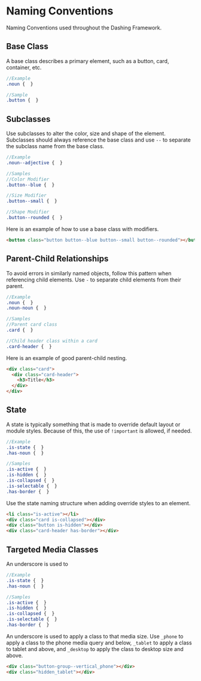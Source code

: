 # Naming Conventions
Naming Conventions used throughout the Dashing Framework.

## Base Class

A base class describes a primary element, such as a button, card, container, etc.

```scss
//Example
.noun {  }

//Sample
.button {  }
```

## Subclasses

Use subclasses to alter the color, size and shape of the element. Subclasses should always reference the base class and use `--` to separate the subclass name from the base class.

```scss
//Example
.noun--adjective {  }

//Samples
//Color Modifier
.button--blue {  }

//Size Modifier
.button--small {  }

//Shape Modifier
.button--rounded {  }
```

Here is an example of how to use a base class with modifiers.

```html
<button class="button button--blue button--small button--rounded"></button>
```

## Parent-Child Relationships

To avoid errors in similarly named objects, follow this pattern when referencing child elements. Use `-` to separate child elements from their parent.

```scss
//Example
.noun {  }
.noun-noun {  }

//Samples
//Parent card class
.card {  }

//Child header class within a card
.card-header {  }
```

Here is an example of good parent-child nesting.

```html
<div class="card">
  <div class="card-header">
    <h3>Title</h3>
  </div>
</div>
```

## State

A state is typically something that is made to override default layout or module styles. Because of this, the use of `!important` is allowed, if needed.

```scss
//Example
.is-state {  }
.has-noun {  }

//Samples
.is-active {  }
.is-hidden {  }
.is-collapsed {  }
.is-selectable {  }
.has-border {  }
```

Use the state naming structure when adding override styles to an element.

```html
<li class="is-active"></li>
<div class="card is-collapsed"></div>
<div class="button is-hidden"></div>
<div class="card-header has-border"></div>
```

## Targeted Media Classes

An underscore is used to

```scss
//Example
.is-state {  }
.has-noun {  }

//Samples
.is-active {  }
.is-hidden {  }
.is-collapsed {  }
.is-selectable {  }
.has-border {  }
```

An underscore is used to apply a class to that media size. Use `_phone` to apply a class to the phone media query and below, `_tablet` to apply a class to tablet and above, and `_desktop` to apply the class to desktop size and above.

```html
<div class="button-group--vertical_phone"></div>
<div class="hidden_tablet"></div>
```
